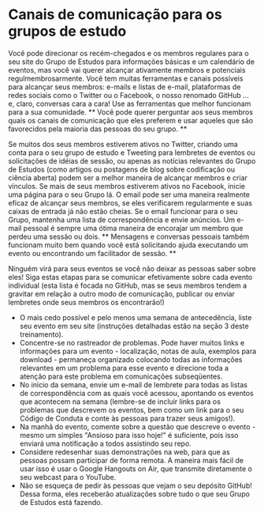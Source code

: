 # Canais de comunicação para os grupos de estudo

Você pode direcionar os recém-chegados e os membros regulares para o seu site do Grupo de Estudos para informações básicas e um calendário de eventos, mas você vai querer alcançar ativamente membros e potenciais regulmembrosarmente. Você tem muitas ferramentas e canais possíveis para alcançar seus membros: e-mails e listas de e-mail, plataformas de redes sociais como o Twitter ou o Facebook, o nosso renomado GitHub ... e, claro, conversas cara a cara! Use as ferramentas que melhor funcionam para a sua comunidade. ** Você pode querer perguntar aos seus membros quais os canais de comunicação que eles preferem e usar aqueles que são favorecidos pela maioria das pessoas do seu grupo. **

Se muitos dos seus membros estiverem ativos no Twitter, criando uma conta para o seu grupo de estudo e Tweeting para lembretes de eventos ou solicitações de idéias de sessão, ou apenas as notícias relevantes do Grupo de Estudos (como artigos ou postagens de blog sobre codificação ou ciência aberta) podem ser a melhor maneira de alcançar membros e criar vínculos. Se mais de seus membros estiverem ativos no Facebook, inicie uma página para o seu Grupo lá. O email pode ser uma maneira realmente eficaz de alcançar seus membros, se eles verificarem regularmente e suas caixas de entrada já não estão cheias. Se o email funcionar para o seu Grupo, mantenha uma lista de correspondência e envie anúncios. Um e-mail pessoal é sempre uma ótima maneira de encorajar um membro que perdeu uma sessão ou dois. ** Mensagens e conversas pessoais também funcionam muito bem quando você está solicitando ajuda executando um evento ou encontrando um facilitador de sessão. **

Ninguém virá para seus eventos se você não deixar as pessoas saber sobre eles! Siga estas etapas para se comunicar efetivamente sobre cada evento individual (esta lista é focada no GitHub, mas se seus membros tendem a gravitar em relação a outro modo de comunicação, publicar ou enviar lembretes onde seus membros os encontrarão!)

* O mais cedo possível e pelo menos uma semana de antecedência, liste seu evento em seu site (instruções detalhadas estão na seção 3 deste treinamento).
* Concentre-se no rastreador de problemas. Pode haver muitos links e informações para um evento - localização, notas de aula, exemplos para download - permaneça organizado colocando todas as informações relevantes em um problema para esse evento e direcione toda a atenção para este problema em comunicações subseqüentes.
* No início da semana, envie um e-mail de lembrete para todas as listas de correspondência com as quais você acessou, apontando os eventos que acontecem na semana (lembre-se de incluir links para os problemas que descrevem os eventos, bem como um link para o seu Código de Conduta e conte às pessoas para trazer seus amigos!).
* Na manhã do evento, comente sobre a questão que descreve o evento - mesmo um simples "Ansioso para isso hoje!" é suficiente, pois isso enviará uma notificação a todos assistindo seu repo.
* Considere redesenhar suas demonstrações na web, para que as pessoas possam participar de forma remota. A maneira mais fácil de usar isso é usar o Google Hangouts on Air, que transmite diretamente o seu webcast para o YouTube.
* Não se esqueça de pedir às pessoas que vejam o seu depósito GitHub! Dessa forma, eles receberão atualizações sobre tudo o que seu Grupo de Estudos está fazendo.
